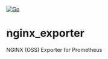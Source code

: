 [![Go](https://github.com/qba73/nginx_exporter/actions/workflows/go.yml/badge.svg)](https://github.com/qba73/nginx_exporter/actions/workflows/go.yml)

# nginx_exporter
NGINX (OSS) Exporter for Prometheus

